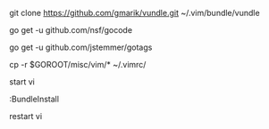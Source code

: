 git clone https://github.com/gmarik/vundle.git ~/.vim/bundle/vundle

go get -u github.com/nsf/gocode

go get -u github.com/jstemmer/gotags

cp -r $GOROOT/misc/vim/* ~/.vimrc/

start vi

:BundleInstall

restart vi
